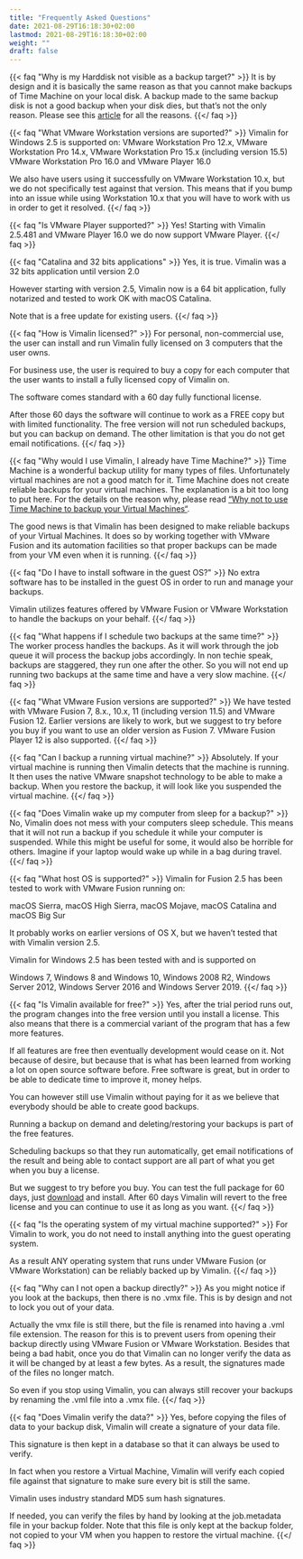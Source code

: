 ```yaml
---
title: "Frequently Asked Questions"
date: 2021-08-29T16:18:30+02:00
lastmod: 2021-08-29T16:18:30+02:00
weight: ""
draft: false
---
```

{{< faq "Why is my Harddisk not visible as a backup target?" >}}
It is by design and it is basically the same reason as that you cannot make backups of Time Machine on your local disk. A backup made to the same backup disk is not a good backup when your disk dies, but that’s not the only reason. Please see this [article](https://www.vimalin.com/why-can-i-not-backup-to-my-main-disk/) for all the reasons.
{{</ faq >}}

{{< faq "What VMware Workstation versions are suported?" >}}
Vimalin for Windows 2.5 is supported on:
VMware Workstation Pro 12.x,
VMware Workstation Pro 14.x,
VMware Workstation Pro 15.x (including version 15.5)
VMware Workstation Pro 16.0 and VMware Player 16.0

We also have users using it successfully on VMware Workstation 10.x, but we do not specifically test against that version. This means that if you bump into an issue while using Workstation 10.x that you will have to work with us in order to get it resolved.
{{</ faq >}}

{{< faq "Is VMware Player supported?" >}}
Yes!
Starting with Vimalin 2.5.481 and VMware Player 16.0 we do now support VMware Player.
{{</ faq >}}

{{< faq "Catalina and 32 bits applications" >}}
Yes, it is true. Vimalin was a 32 bits application until version 2.0

However starting with version 2.5, Vimalin now is a 64 bit application, fully notarized and tested to work OK with macOS Catalina.

Note that is a free update for existing users.
{{</ faq >}}

{{< faq "How is Vimalin licensed?" >}}
For personal, non-commercial use, the user can install and run Vimalin fully licensed on 3 computers that the user owns.

For business use, the user is required to buy a copy for each computer that the user wants to install a fully licensed copy of Vimalin on.

The software comes standard with a 60 day fully functional license.

After those 60 days the software will continue to work as a FREE copy but with limited functionality. The free version will not run scheduled backups, but you can backup on demand. The other limitation is that you do not get email notifications.
{{</ faq >}}

{{< faq "Why would I use Vimalin, I already have Time Machine?" >}}
Time Machine is a wonderful backup utility for many types of files. Unfortunately virtual machines are not a good match for it. Time Machine does not create reliable backups for your virtual machines. The explanation is a bit too long to put here. For the details on the reason why, please read [“Why not to use Time Machine to backup your Virtual Machines“](https://www.vimalin.com/why-is-time-machine-not-a-good-backup-for-virtual-machines/).

The good news is that Vimalin has been designed to make reliable backups of your Virtual Machines. It does so by working together with VMware Fusion and its automation facilities so that proper backups can be made from your VM even when it is running.
{{</ faq >}}

{{< faq "Do I have to install software in the guest OS?" >}}
No extra software has to be installed in the guest OS in order to run and manage your backups.

Vimalin utilizes features offered by VMware Fusion or VMware Workstation to handle the backups on your behalf.
{{</ faq >}}

{{< faq "What happens if I schedule two backups at the same time?" >}}
The worker process handles the backups. As it will work through the job queue it will process the backup jobs accordingly. In non techie speak, backups are staggered, they run one after the other. So you will not end up running two backups at the same time and have a very slow machine.
{{</ faq >}}

{{< faq "What VMware Fusion versions are supported?" >}}
We have tested with VMware Fusion 7,  8.x., 10.x, 11 (including version 11.5) and VMware Fusion 12. Earlier versions are likely to work, but we suggest to try before you buy if you want to use an older version as Fusion 7.
VMware Fusion Player 12 is also supported.
{{</ faq >}}

{{< faq "Can I backup a running virtual machine?" >}}
Absolutely. If your virtual machine is running then Vimalin detects that the machine is running. It then uses the native VMware snapshot technology to be able to make a backup. When you restore the backup, it will look like you suspended the virtual machine.
{{</ faq >}}

{{< faq "Does Vimalin wake up my computer from sleep for a backup?" >}}
No, Vimalin does not mess with your computers sleep schedule. This means that it will not run a backup if you schedule it while your computer is suspended. While this might be useful for some, it would also be horrible for others. Imagine if your laptop would wake up while in a bag during travel.
{{</ faq >}}

{{< faq "What host OS is supported?" >}}
Vimalin for Fusion 2.5 has been tested to work with VMware Fusion running on:

macOS Sierra,
macOS High Sierra,
macOS Mojave,
macOS Catalina and
macOS Big Sur

It probably works on earlier versions of OS X, but we haven’t tested that with Vimalin version 2.5.

Vimalin for Windows 2.5 has been tested with and is supported on

Windows 7, Windows 8 and Windows 10, Windows 2008 R2, Windows Server 2012, Windows Server 2016 and Windows Server 2019.
{{</ faq >}}

{{< faq "Is Vimalin available for free?" >}}
Yes, after the trial period runs out, the program changes into the free version until you install a license. This also means that there is a commercial variant of the program that has a few more features.

If all features are free then eventually development would cease on it. Not because of desire, but because that is what has been learned from working a lot on open source software before. Free software is great, but in order to be able to dedicate time to improve it, money helps.

You can however still use Vimalin without paying for it as we believe that everybody should be able to create good backups.

Running a backup on demand and deleting/restoring your backups is part of the free features.

Scheduling backups so that they run automatically, get email notifications of the result and being able to contact support are all part of what you get when you buy a license.

But we suggest to try before you buy. You can test the full package for 60 days, just [download](https://www.vimalin.com/downloads/) and install. After 60 days Vimalin will revert to the free license and you can continue to use it as long as you want.
{{</ faq >}}

{{< faq "Is the operating system of my virtual machine supported?" >}}
For Vimalin to work, you do not need to install anything into the guest operating system.

As a result ANY operating system that runs under VMware Fusion (or VMware Workstation) can be reliably backed up by Vimalin.
{{</ faq >}}

{{< faq "Why can I not open a backup directly?" >}}
As you might notice if you look at the backups, then there is no .vmx file. This is by design and not to lock you out of your data.

Actually the vmx file is still there, but the file is renamed into having a .vml file extension. The reason for this is to prevent users from opening their backup directly using VMware Fusion or VMware Workstation. Besides that being a bad habit, once you do that Vimalin can no longer verify the data as it will be changed by at least a few bytes. As a result, the signatures made of the files no longer match.

So even if you stop using Vimalin, you can always still recover your backups by renaming the .vml file into a .vmx file.
{{</ faq >}}

{{< faq "Does Vimalin verify the data?" >}}
Yes, before copying the files of data to your backup disk, Vimalin will create a signature of your data file.

This signature is then kept in a database so that it can always be used to verify.

In fact when you restore a Virtual Machine, Vimalin will verify each copied file against that signature to make sure every bit is still the same.

Vimalin uses industry standard MD5 sum hash signatures.

If needed, you can verify the files by hand by looking at the job.metadata file in your backup folder. Note that this file is only kept at the backup folder, not copied to your VM when you happen to restore the virtual machine.
{{</ faq >}}